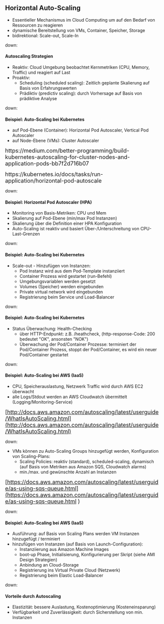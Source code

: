 ## Horizontal Auto-Scaling

* Essentieller Mechanismus im Cloud Computing um auf den Bedarf von Ressourcen zu reagieren
* dynamische Bereitstellung von VMs, Container, Speicher, Storage
* bidirektional: Scale-out, Scale-In

down:

#### Autoscaling Strategien

* Reaktiv: Cloud Umgebung beobachtet Kernmetriken (CPU, Memory, Traffic) und reagiert auf Last
* Proaktiv:
  * Scheduling (scheduled scaling): Zeitlich geplante Skalierung auf Basis von Erfahrungswerten
  * Prädiktiv (predictiv scaling): durch Vorhersage auf Basis von prädiktive Analyse

down:

#### Beispiel: Auto-Scaling bei Kubernetes

* auf Pod-Ebene (Container): Horizontal Pod Autoscaler, Vertical Pod Autoscaler
* auf Node-Ebene (VMs): Cluster Autoscaler

<p>
<font size="4">https://medium.com/better-programming/build-kubernetes-autoscaling-for-cluster-nodes-and-application-pods-bb7f2d716b07</font>
<p>
<font size="4">https://kubernetes.io/docs/tasks/run-application/horizontal-pod-autoscale</font>

down:

#### Beispiel: Horizontal Pod Autoscaler (HPA)

* Monitoring von Basis-Metriken: CPU und Mem
* Skalierung auf Pod-Ebene (min/max Pod Instanzen)
* Skalierung über die Definition einer HPA Konfiguration
* Auto-Scaling ist reaktiv und basiert Über-/Unterschreitung von CPU-Last-Grenzen

down:

#### Beispiel: Auto-Scaling bei Kubernetes

* Scale-out - Hinzufügen von Instanzen:
  * Pod Instanz wird aus dem Pod-Template instanziiert
  * Container Prozess wird gestartet (run-Befehl)
  * Umgebungsvariablen werden gesetzt
  * Volumes (Speicher) werden eingebunden
  * Private virtual network wird eingebunden
  * Registrierung beim Service und Load-Balancer

down:

#### Beispiel: Auto-Scaling bei Kubernetes

* Status Überwachung: Health-Checking
  * über HTTP-Endpunkt: z.B. /heathcheck, (http-response-Code: 200 bedeutet "OK", ansonsten "NOK")
  * Überwachung der Pod/Container Prozesse: terminiert der Pod/Container Prozess, stoppt der Pod/Container, es wird ein neuer Pod/Container gestartet

down:

#### Beispiel: Auto-Scaling bei AWS (IaaS)

* CPU, Speicherauslastung, Netzwerk Traffic wird durch AWS EC2 überwacht
* alle Logs/Stdout werden an AWS Cloudwatch übermittelt (Logging/Monitoring-Service)

<font size="4">[http://docs.aws.amazon.com/autoscaling/latest/userguide/WhatIsAutoScaling.html](http://docs.aws.amazon.com/autoscaling/latest/userguide/WhatIsAutoScaling.html)</font>

down:

* VMs können zu Auto-Scaling Groups hinzugefügt werden, Konfiguration von Scaling-Plans:
  * Scaling Policies: reaktiv (standard), scheduled-scaling, dynamisch (auf Basis von Metriken aus Amazon SQS, Cloudwatch alarms)
  * min./max. und gewünschte Anzahl an Instanzen

<font size="4">[https://docs.aws.amazon.com/autoscaling/latest/userguide/as-using-sqs-queue.html](https://docs.aws.amazon.com/autoscaling/latest/userguide/as-using-sqs-queue.html
)</font>

down:

#### Beispiel: Auto-Scaling bei AWS (IaaS)

* Ausführung: auf Basis von Scaling Plans werden VM Instanzen hinzugefügt / terminiert
* hinzufügen von Instanzen (auf Basis von Launch-Configuration):
  * Instanziierung aus Amazon Machine Images
  * boot-up Phase, Initialisierung, Konfigurierung per Skript (siehe AMI Design Strategien)
  * Anbindung an Cloud-Storage
  * Registrierung ins Virtual Private Cloud (Netzwerk)
  * Registrierung beim Elastic Load-Balancer

down:

#### Vorteile durch Autoscaling

* Elastizität: bessere Auslastung, Kostenoptimierung (Kosteneinsparung) <!-- .element: class="fragment" data-fragment-index="0" -->
* Verfügbarkeit und Zuverlässigkeit: durch Sicherstellung von min. Instanzen <!-- .element: class="fragment" data-fragment-index="1" -->
